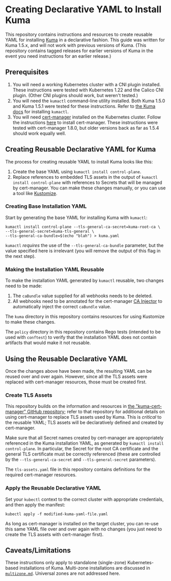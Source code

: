 # Creating Declarative YAML to Install Kuma

This repository contains instructions and resources to create reusable YAML for installing [Kuma](https://kuma.io) in a declarative fashion. This guide was written for Kuma 1.5.x, and will not work with previous versions of Kuma. (This repository contains tagged releases for earlier versions of Kuma in the event you need instructions for an earlier release.)

## Prerequisites

1. You will need a working Kubernetes cluster with a CNI plugin installed. These instructions were tested with Kubernetes 1.22 and the Calico CNI plugin. (Other CNI plugins should work, but weren't tested.)
2. You will need the `kumactl` command-line utility installed. Both Kuma 1.5.0 and Kuma 1.5.1 were tested for these instructions. Refer to [the Kuma docs](https://kuma.io/docs/1.5.x/) for installing `kumactl`.
3. You will need [cert-manager](https://cert-manager.io) installed on the Kubernetes cluster. Follow the instructions [here](https://cert-manager.io/docs/installation/) to install cert-manager. These instructions were tested with cert-manager 1.8.0, but older versions back as far as 1.5.4 should work equally well.

## Creating Reusable Declarative YAML for Kuma

The process for creating reusable YAML to install Kuma looks like this:

1. Create the base YAML using `kumactl install control-plane`.
2. Replace references to embedded TLS assets in the output of `kumactl install control-plane` with references to Secrets that will be managed by cert-manager. You can make these changes manually, or you can use a tool like [Kustomize](https://kustomize.io).

### Creating Base Installation YAML

Start by generating the base YAML for installing Kuma with `kumactl`:

    kumactl install control-plane --tls-general-ca-secret=kuma-root-ca \
    --tls-general-secret=kuma-tls-general \
    --tls-general-ca-bundle=$(echo "blah") > kuma.yaml

`kumactl` _requires_ the use of the `--tls-general-ca-bundle` parameter, but the value specified here is irrelevant (you will remove the output of this flag in the next step).

### Making the Installation YAML Reusable

To make the installation YAML generated by `kumactl` reusable, two changes need to be made:

1. The `caBundle` value supplied for all webhooks needs to be deleted.
2. All webhooks need to be annotated for the cert-manager [CA Injector](https://cert-manager.io/docs/concepts/ca-injector/) to automatically inject the correct `caBundle` value.

The `kuma` directory in this repository contains resources for using Kustomize to make these changes.

The `policy` directory in this repository contains Rego tests (intended to be used with `conftest`) to verify that the installation YAML does not contain artifacts that would make it not reusable.

## Using the Reusable Declarative YAML

Once the changes above have been made, the resulting YAML can be reused over and over again. However, since all the TLS assets were replaced with cert-manager resources, those must be created first.

### Create TLS Assets

This repository builds on the information and resources in [the "kuma-cert-manager" GitHub repository](https://github.com/scottslowe/kuma-cert-manager); refer to that repository for additional details on using cert-manager to replace TLS assets used by Kuma. This is _critical_ to the reusable YAML; TLS assets will be declaratively defined and created by cert-manager.

Make sure that all Secret names created by cert-manager are appropriately referenced in the Kuma installation YAML, as generated by `kumactl install control-plane`. In particular, the Secret for the root CA certificate and the general TLS certificate must be correctly referenced (these are controlled by the `--tls-general-ca-secret` and `--tls-general-secret` parameters).

The `tls-assets.yaml` file in this repository contains definitions for the required cert-manager resources.

### Apply the Reusable Declarative YAML

Set your `kubectl` context to the correct cluster with appropriate credentials, and then apply the manifest:

    kubectl apply -f modified-kuma-yaml-file.yaml

As long as cert-manager is installed on the target cluster, you can re-use this same YAML file over and over again with no changes (you just need to create the TLS assets with cert-manager first).

## Caveats/Limitations

These instructions only apply to standalone (single-zone) Kubernetes-based installations of Kuma. Multi-zone installations are discussed in [`multizone.md`](./multizone.md). Universal zones are not addressed here.
